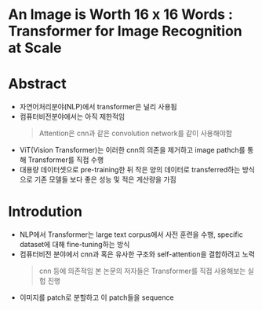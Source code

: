 # An Image is Worth 16 x 16 Words : Transformer for Image Recognition at Scale

# Abstract
* 자연어처리분야(NLP)에서 transformer은 널리 사용됨
* 컴퓨터비전분야에서는 아직 제한적임 
  > Attention은 cnn과 같은 convolution network를 같이 사용해야함
* ViT(Vision Transformer)는 이러한 cnn의 의존을 제거하고 image pathch를 통해 Transformer를 직접 수행
* 대용량 데이터셋으로 pre-training한 뒤 작은 양의 데이터로 transferred하는 방식으로 기존 모델들 보다 좋은 성능 및 적은 게산량을 가짐

# Introdution
* NLP에서 Transformer는 large text corpus에서 사전 훈련을 수행, specific dataset에 대해 fine-tuning하는 방식
* 컴퓨터비전 분야에서 cnn과 혹은 유사한 구조와 self-attention을 결합하려고 노력
  > cnn 등에 의존적임
  > 본 논문의 저자들은 Transformer를 직접 사용해보는 실험 진행
* 이미지를 patch로 분할하고 이 patch들을 sequence
